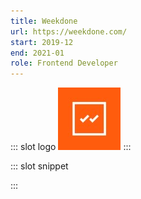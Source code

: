 ```yaml
---
title: Weekdone
url: https://weekdone.com/
start: 2019-12
end: 2021-01
role: Frontend Developer
---
```


::: slot logo
![Weekdone Logo](./weekdone/logo.jpg)
:::

::: slot snippet

:::
